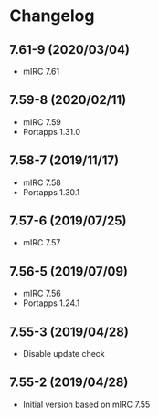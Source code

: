 # Changelog

## 7.61-9 (2020/03/04)

* mIRC 7.61

## 7.59-8 (2020/02/11)

* mIRC 7.59
* Portapps 1.31.0

## 7.58-7 (2019/11/17)

* mIRC 7.58
* Portapps 1.30.1

## 7.57-6 (2019/07/25)

* mIRC 7.57

## 7.56-5 (2019/07/09)

* mIRC 7.56
* Portapps 1.24.1

## 7.55-3 (2019/04/28)

* Disable update check

## 7.55-2 (2019/04/28)

* Initial version based on mIRC 7.55
